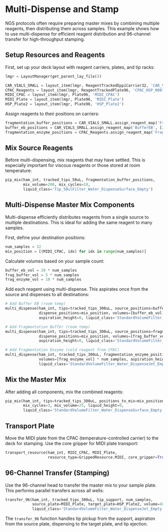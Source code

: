 # Multi-Dispense and Stamp

NGS protocols often require preparing master mixes by combining multiple reagents, then distributing them across samples. This example shows how to use multi-dispense for efficient reagent distribution and 96-channel transfer for high-throughput stamping.

## Setup Resources and Reagents

First, set up your deck layout with reagent carriers, plates, and tip racks:

```python
lmgr = LayoutManager(get_parent_lay_file())

CAR_VIALS_SMALL = layout_item(lmgr, ReagentTrackedEppiCarrier32, 'CAR_VIALS_SMALL')
CPAC_Reagents = layout_item(lmgr, ReagentTrackedPlate96, 'CPAC_HSP_0001')
MIDI_CPAC = layout_item(lmgr, Plate96, 'MIDI_CPAC')
MIDI_Plate = layout_item(lmgr, Plate96, 'MIDI_Plate')
HSP_Plate2 = layout_item(lmgr, Plate96, 'HSP_Plate2')
```

Assign reagents to their positions on carriers:

```python
fragmentation_buffer_positions = CAR_VIALS_SMALL.assign_reagent_map('FragmentationBuffer', [0])
buffer_eb_positions = CAR_VIALS_SMALL.assign_reagent_map('BufferEB', [2])
fragmentation_enzyme_positions = CPAC_Reagents.assign_reagent_map('FragmentationEnzyme', [0])
```

## Mix Source Reagents

Before multi-dispensing, mix reagents that may have settled. This is especially important for viscous reagents or those stored at room temperature:

```python
pip_mix(ham_int, tracked_tips_50uL, fragmentation_buffer_positions,
        mix_volume=200, mix_cycles=10,
        liquid_class='Tip_50ulFilter_Water_DispenseSurface_Empty')
```

## Multi-Dispense Master Mix Components

Multi-dispense efficiently distributes reagents from a single source to multiple destinations. This is ideal for adding the same reagent to many samples.

First, define your destination positions:

```python
num_samples = 32
mix_position = [(MIDI_CPAC, idx) for idx in range(num_samples)]
```

Calculate volumes based on your sample count:

```python
buffer_eb_vol = 20 * num_samples
frag_buffer_vol = 5 * num_samples
frag_enzyme_vol = 10 * num_samples
```

Add each reagent using multi-dispense. This aspirates once from the source and dispenses to all destinations:

```python
# Add Buffer EB (room temp)
multi_dispense(ham_int, tips=tracked_tips_300uL, source_positions=buffer_eb_positions,
               dispense_positions=mix_position, volumes=[buffer_eb_vol] * num_samples,
               aspiration_height=0, liquid_class='StandardVolumeFilter_Water_DispenseJet_Empty')

# Add Fragmentation Buffer (room temp)
multi_dispense(ham_int, tips=tracked_tips_300uL, source_positions=fragmentation_buffer_positions,
               dispense_positions=mix_position, volumes=[frag_buffer_vol] * num_samples,
               aspiration_height=0, liquid_class='StandardVolumeFilter_Water_DispenseJet_Empty')

# Add Fragmentation Enzyme (cold reagent from CPAC)
multi_dispense(ham_int, tracked_tips_300uL, fragmentation_enzyme_positions, mix_position,
               volumes=[frag_enzyme_vol] * num_samples, aspiration_height=0,
               liquid_class='StandardVolumeFilter_Water_DispenseJet_Empty')
```

## Mix the Master Mix

After adding all components, mix the combined reagents:

```python
pip_mix(ham_int, tips=tracked_tips_300uL, positions_to_mix=mix_position,
        mix_cycles=3, mix_volume=25, liquid_height=0,
        liquid_class='StandardVolumeFilter_Water_DispenseSurface_Empty')
```

## Transport Plate

Move the MIDI plate from the CPAC (temperature-controlled carrier) to the deck for stamping. Use the core gripper for MIDI plate transport:

```python
transport_resource(ham_int, MIDI_CPAC, MIDI_Plate,
                   resource_type=GrippedResource.MIDI, core_gripper=True)
```

## 96-Channel Transfer (Stamping)

Use the 96-channel head to transfer the master mix to your sample plate. This performs parallel transfers across all wells:

```python
transfer_96(ham_int, tracked_tips_300uL, tip_support, num_samples,
            source_plate=MIDI_Plate, target_plate=HSP_Plate2, volume=40,
            liquid_class='StandardVolumeFilter_Water_DispenseJet_Empty')
```

The `transfer_96` function handles tip pickup from the support, aspiration from the source plate, dispensing to the target plate, and tip ejection.